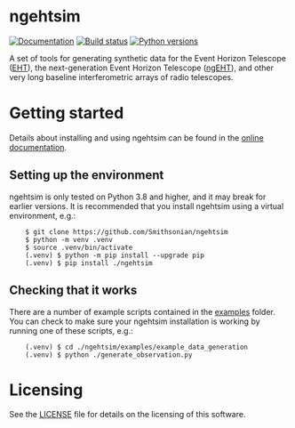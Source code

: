 # ngehtsim

[![Documentation](https://img.shields.io/badge/docs-dev-blue.svg)](https://smithsonian.github.io/ngehtsim/)
[![Build status](https://github.com/Smithsonian/ngehtsim/actions/workflows/run_unit_tests.yml/badge.svg)](https://github.com/Smithsonian/ngehtsim/actions)
[![Python versions](https://img.shields.io/badge/python-3.8|3.9|3.10-blue.svg)](https://github.com/Smithsonian/ngehtsim)

A set of tools for generating synthetic data for the Event Horizon Telescope ([EHT](https://eventhorizontelescope.org/)), the next-generation Event Horizon Telescope ([ngEHT](https://www.ngeht.org)), and other very long baseline interferometric arrays of radio telescopes.

# Getting started

Details about installing and using ngehtsim can be found in the [online documentation](https://smithsonian.github.io/ngehtsim/).

## Setting up the environment

ngehtsim is only tested on Python 3.8 and higher, and it may break for earlier versions.  It is recommended that you install ngehtsim using a virtual environment, e.g.:

```
    $ git clone https://github.com/Smithsonian/ngehtsim
    $ python -m venv .venv
    $ source .venv/bin/activate
    (.venv) $ python -m pip install --upgrade pip
    (.venv) $ pip install ./ngehtsim
```

## Checking that it works

There are a number of example scripts contained in the [examples](./examples/) folder.  You can check to make sure your ngehtsim installation is working by running one of these scripts, e.g.:

```
    (.venv) $ cd ./ngehtsim/examples/example_data_generation
    (.venv) $ python ./generate_observation.py
```
# Licensing

See the [LICENSE](./LICENSE) file for details on the licensing of this software.

